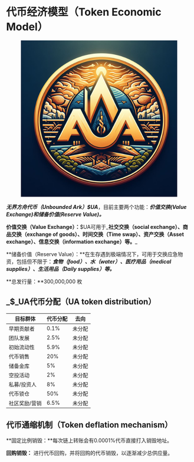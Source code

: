 # 代币经济模型（Token Economic Model）



<figure><img src="../.gitbook/assets/UA.png" alt=""><figcaption></figcaption></figure>

_**无界方舟代币（Unbounded Ark）$UA**_，目前主要两个功能：_**价值交换(Value Exchange)和储备价值(Reserve Value)。**_

**价值交换（Value Exchange）：**$UA可用于_**社交交换（social exchange）、商品交换（exchange of goods）、时间交换（Time swap）、资产交换（Asset exchange）、信息交换（information exchange）等。**_

**储备价值（Reserve Value）：**在生存遇到极端情况下，可用于交换应急物资，包括但不限于：_**食物（food）、水（water）、医疗用品（medical supplies）、生活用品（Daily supplies）等。**_

**总发行量：**300,000,000 枚

## _**$**_UA代币分配（UA token distribution）

| 目标群体    | 代币分配 | 去向  |
| ------- | ---- | --- |
|  早期贡献者  | 0.1% | 未分配 |
| 团队发展    | 2.5% | 未分配 |
| 初始流动性   | 5.9% | 未分配 |
| 代币销售    | 20%  | 未分配 |
| 储备金库    | 5%   | 未分配 |
| 空投活动    | 2%   | 未分配 |
| 私募/投资人  | 8%   | 未分配 |
| 代币锁仓    | 50%  | 未分配 |
| 社区奖励/营销 | 6.5% | 未分配 |



## 代币通缩机制（Token deflation mechanism）

**固定比例销毁：**每次链上转账会有0.0001%代币直接打入销毁地址。

**回购销毁：** 进行代币回购，并将回购的代币销毁，以逐渐减少总供应量。



##

